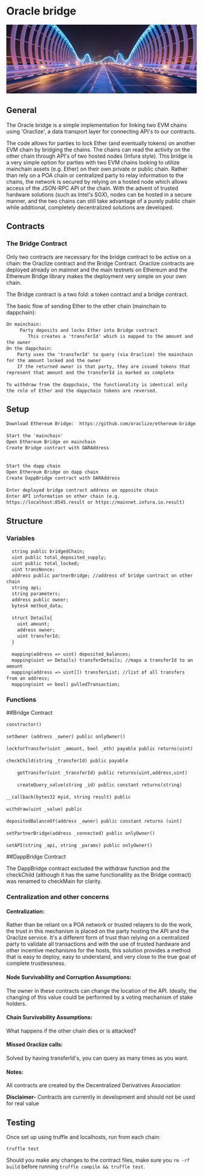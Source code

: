 # Oracle bridge

![Bridge](./public/bridge.jpg)

## General

The Oracle bridge is a simple implementation for linking two EVM chains using 'Oraclize', a data transport layer for connecting API's to our contracts.  

The code allows for parties to lock Ether (and eventually tokens) on another EVM chain by bridging the chains.  The chains can read the activity on the other chain through API's of two hosted nodes (Infura style).  This bridge is a very simple option for parties with two EVM chains looking to utilize mainchain assets (e.g. Ether) on their own private or public chain.  Rather than rely on a POA chain or centralized party to relay information to the chains, the network is secured by relying on a hosted node which allows access of the JSON-RPC API of the chain.  With the advent of trusted hardware solutions (such as Intel's SGX), nodes can be hosted in a secure manner, and the two chains can still take advantage of a purely public chain while additional, completely decentralized solutions are developed.  


## Contracts
	
### The Bridge Contract

Only two contracts are necessary for the bridge contract to be active on a chain: the Oraclize contract and the Bridge Contract.  Oraclize contracts are deployed already on mainnet and the main testnets on Ethereum and the Ethereum Bridge library makes the deployment very simple on your own chain.  

The Bridge contract is a two fold: a token contract and a bridge contract.  

The basic flow of sending Ether to the other chain (mainchain to dappchain):

    On mainchain:
         Party deposits and locks Ether into Bridge contract
            This creates a 'transferId' which is mapped to the amount and the owner
    On the dappchain:
        Party uses the 'transferId' to query (via Oraclize) the mainchain for the amount locked and the owner
        If the returned owner is that party, they are issued tokens that represent that amount and the transferId is marked as complete

    To withdraw from the dappchain, the functionality is identical only the role of Ether and the dappchain tokens are reversed.




## Setup

    Download Ethereum Bridge:  https://github.com/oraclize/ethereum-bridge 

	Start the 'mainchain'
	Open Ethereum Bridge on mainchain
	Create Bridge contract with OARAddress 


	Start the dapp chain
	Open Ethereum Bridge on dapp chain
	Create DappBridge contract with OARAddress

    Enter deployed bridge contract address on opposite chain
    Enter API information on other chain (e.g. https://localhost:8545.result or https://mainnet.infura.io.result)

## Structure

### Variables

      string public bridgedChain;
      uint public total_deposited_supply;
      uint public total_locked;
      uint transNonce;
      address public partnerBridge; //address of bridge contract on other chain
      string api;
      string parameters;
      address public owner;
      bytes4 method_data;

      struct Details{
        uint amount;
        address owner;
        uint transferId;
      }

      mapping(address => uint) deposited_balances;
      mapping(uint => Details) transferDetails; //maps a transferId to an amount
      mapping(address => uint[]) transferList; //list of all transfers from an address;
      mapping(uint => bool) pulledTransaction;


### Functions

##Bridge Contract
    
    constructor()

    setOwner (address _owner) public onlyOwner()

    lockforTransfer(uint _amount, bool _eth) payable public returns(uint)

    checkChild(string _transferId) public payable

        getTransfer(uint _transferId) public returns(uint,address,uint)

        createQuery_value(string _id) public constant returns(string)

    __callback(bytes32 myid, string result) public 

    withdraw(uint _value) public

    depositedBalanceOf(address _owner) public constant returns (uint)

    setPartnerBridge(address _connected) public onlyOwner()

    setAPI(string _api, string _params) public onlyOwner()

##DappBridge Contract

The DappBridge contract excluded the withdraw function and the checkChild (although it has the same functionallity as the Bridge contract) was renamed to checkMain for clarity. 

### Centralization and other concerns

#### Centralization:

Rather than be reliant on a POA network or trusted relayers to do the work, the trust in this mechanism is placed on the party hosting the API and the Oraclize service.  It's a different form of trust than relying on a centralized party to validate all transactions and with the use of trusted hardware and other incentive mechanisms for the hosts, this solution provides a method that is easy to deploy, easy to understand, and very close to the true goal of complete trustlessness.  

#### Node Survivability and Corruption Assumptions:

The owner in these contracts can change the location of the API.  Ideally, the changing of this value could be performed by a voting mechanism of stake holders.  

#### Chain Survivability Assumptions:

What happens if the other chain dies or is attacked?


#### Missed Oraclize calls:

Solved by having transferId's, you can query as many times as you want.


#### Notes:

All contracts are created by the Decentralized Derivatives Association

**Disclaimer-** Contracts are currently in development and should not be used for real value

## Testing
Once set up using truffle and localhosts, run from each chain:

```
truffle test
```

Should you make any changes to the contract files, make sure you `rm -rf build` before running `truffle compile && truffle test`.